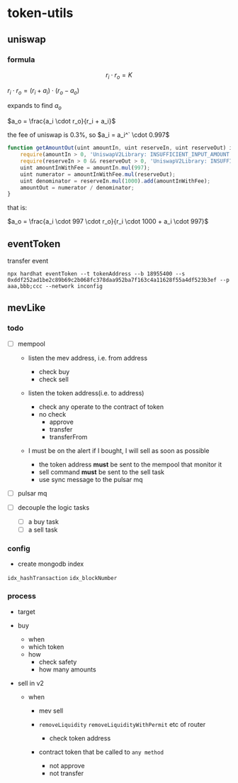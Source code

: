 # token-utils

## uniswap

### formula

$$ r_i \cdot r_o = K $$

$r_i \cdot r_o = (r_i + a_i) \cdot (r_o - a_o)$

expands to find $a_o$

$a_o = \frac{a_i \cdot r_o}{r_i + a_i}$

the fee of uniswap is 0.3%, so $a_i = a_i^` \cdot 0.997$

```js
function getAmountOut(uint amountIn, uint reserveIn, uint reserveOut) internal pure returns (uint amountOut) {
    require(amountIn > 0, 'UniswapV2Library: INSUFFICIENT_INPUT_AMOUNT');
    require(reserveIn > 0 && reserveOut > 0, 'UniswapV2Library: INSUFFICIENT_LIQUIDITY');
    uint amountInWithFee = amountIn.mul(997);
    uint numerator = amountInWithFee.mul(reserveOut);
    uint denominator = reserveIn.mul(1000).add(amountInWithFee);
    amountOut = numerator / denominator;
}
```

that is:

$a_o = \frac{a_i \cdot 997 \cdot r_o}{r_i \cdot 1000 + a_i \cdot 997}$

## eventToken

transfer event

`npx hardhat eventToken --t tokenAddress --b 18955400 --s 0xddf252ad1be2c89b69c2b068fc378daa952ba7f163c4a11628f55a4df523b3ef --p aaa,bbb;ccc --network inconfig`

## mevLike

### todo

- [ ] mempool

  - listen the mev address, i.e. from address

    - check buy
    - check sell

  - listen the token address(i.e. to address)

    - check any operate to the contract of token
    - no check
      - approve
      - transfer
      - transferFrom

  - I must be on the alert if I bought, I will sell as soon as possible
    - the token address **must** be sent to the mempool that monitor it
    - sell command **must** be sent to the sell task
    - use sync message to the pulsar mq

- [ ] pulsar mq

- [ ] decouple the logic tasks
  - [ ] a buy task
  - [ ] a sell task

### config

- create mongodb index

`idx_hashTransaction`
`idx_blockNumber`

### process

- target
- buy

  - when
  - which token
  - how
    - check safety
    - how many amounts

- sell in v2

  - when

    - mev sell

    - `removeLiquidity` `removeLiquidityWithPermit` etc of router

      - check token address

    - contract token that be called to `any method`
      - not approve
      - not transfer
